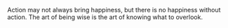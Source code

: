 Action may not always bring happiness, but there is no happiness without action.
The art of being wise is the art of knowing what to overlook.

